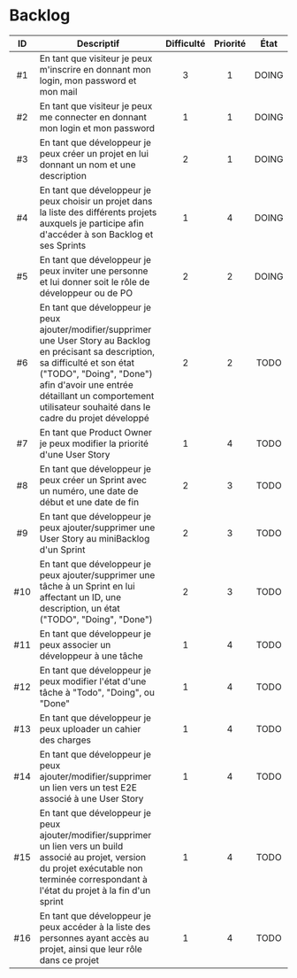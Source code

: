 Backlog
==

| ID | Descriptif | Difficulté | Priorité | État |
| :-: | -- | :-: | :-: | :-: |
| #1 | En tant que visiteur je peux m'inscrire en donnant mon login, mon password et mon mail | 3 | 1 | DOING |
| #2 | En tant que visiteur je peux me connecter en donnant mon login et mon password | 1 | 1 | DOING |
| #3 | En tant que développeur je peux créer un projet en lui donnant un nom et une description | 2 | 1 | DOING |
| #4 | En tant que développeur je peux choisir un projet dans la liste des différents projets auxquels je participe afin d'accéder à son Backlog et ses Sprints | 1 | 4 | DOING |
| #5 | En tant que développeur je peux inviter une personne et lui donner soit le rôle de développeur ou de PO | 2 | 2 | DOING  |
| #6 | En tant que développeur je peux ajouter/modifier/supprimer une User Story au Backlog en précisant sa description, sa difficulté et son état ("TODO", "Doing", "Done") afin d'avoir une entrée détaillant un comportement utilisateur souhaité dans le cadre du projet développé | 2 | 2 | TODO |
| #7 | En tant que Product Owner je peux modifier la priorité d'une User Story | 1 | 4 | TODO |
| #8 | En tant que développeur je peux créer un Sprint avec un numéro, une date de début et une date de fin | 2 | 3 | TODO |
| #9 | En tant que développeur je peux ajouter/supprimer une User Story au miniBacklog d'un Sprint | 2 | 3 | TODO |
| #10 | En tant que développeur je peux ajouter/supprimer une tâche à un Sprint en lui affectant un ID, une description, un état ("TODO", "Doing", "Done") | 2 | 3 | TODO |
| #11 | En tant que développeur je peux associer un développeur à une tâche | 1 | 4 | TODO |
| #12 | En tant que développeur je peux modifier l'état d'une tâche à "Todo", "Doing", ou "Done" | 1 | 4 | TODO |
| #13 | En tant que développeur je peux uploader un cahier des charges | 1 | 4 | TODO |
| #14 | En tant que développeur je peux ajouter/modifier/supprimer un lien vers un test E2E associé à une User Story | 1 | 4 | TODO |
| #15 | En tant que développeur je peux ajouter/modifier/supprimer un lien vers un build associé au projet, version du projet exécutable non terminée correspondant à l'état du projet à la fin d'un sprint | 1 | 4 | TODO |
| #16 | En tant que développeur je peux accéder à la liste des personnes ayant accès au projet, ainsi que leur rôle dans ce projet | 1 | 4 | TODO |
